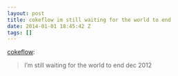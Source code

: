 ```yaml
---
layout: post
title: cokeflow im still waiting for the world to end
date: 2014-01-01 18:45:42 Z
tags: []
---
```

[cokeflow](http://itscokeflow.com/post/71717602376/im-still-waiting-for-the-world-to-end-dec-2012):

> I’m still waiting for the world to end dec 2012
